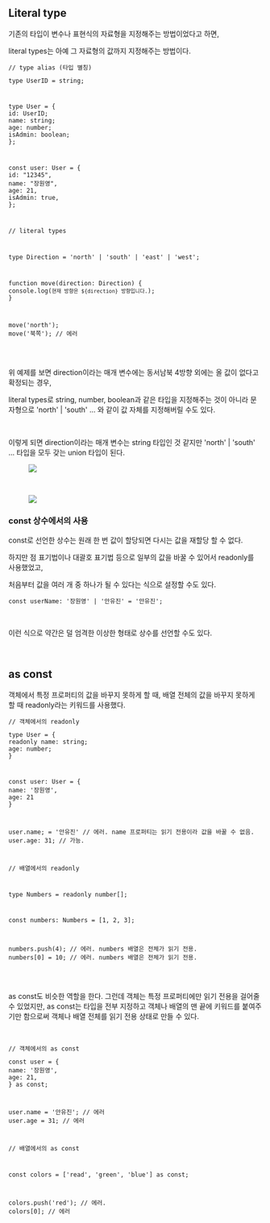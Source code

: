 <h2 data-ke-size="size26">Literal type</h2>
<p data-ke-size="size16">기존의 타입이 변수나 표현식의 자료형을 지정해주는 방법이었다고 하면,</p>
<p data-ke-size="size16">literal types는 아예 그 자료형의 값까지 지정해주는 방법이다.</p>
<pre id="code_1719297343625" class="javascript" data-ke-language="javascript" data-ke-type="codeblock"><code>// type alias (타입 별칭)
<p>type UserID = string;</p>
<p>type User = {
id: UserID;
name: string;
age: number;
isAdmin: boolean;
};</p>
<p>const user: User = {
id: &quot;12345&quot;,
name: &quot;장원영&quot;,
age: 21,
isAdmin: true,
};</p>
<p>// literal types</p>
<p>type Direction = 'north' | 'south' | 'east' | 'west';</p>
<p>function move(direction: Direction) {
console.log(<code>현재 방향은 ${direction} 방향입니다.</code>);
}</p>
<p>move('north');
move('북쪽'); // 에러</code></pre></p>
<p data-ke-size="size16">&nbsp;</p>
<p data-ke-size="size16">위 예제를 보면 direction이라는 매개 변수에는 동서남북 4방향 외에는 올 값이 없다고 확정되는 경우,</p>
<p data-ke-size="size16">literal types로 string, number, boolean과 같은 타입을 지정해주는 것이 아니라 문자형으로 'north' | 'south' ... 와 같이 값 자체를 지정해버릴 수도 있다.</p>
<p data-ke-size="size16">&nbsp;</p>
<p data-ke-size="size16">이렇게 되면 direction이라는 매개 변수는 string 타입인 것 같지만 'north' | 'south' ... 타입을 모두 갖는 union 타입이 된다.</p>
<p><figure class="imageblock alignCenter" data-ke-mobileStyle="widthOrigin" data-origin-width="1572" data-origin-height="638"><span data-url="https://blog.kakaocdn.net/dn/dHqToZ/btsIa4sPm3M/6igIbfKfhmksuA5ZWZPLdk/img.png" data-phocus="https://blog.kakaocdn.net/dn/dHqToZ/btsIa4sPm3M/6igIbfKfhmksuA5ZWZPLdk/img.png"><img src="https://blog.kakaocdn.net/dn/dHqToZ/btsIa4sPm3M/6igIbfKfhmksuA5ZWZPLdk/img.png" srcset="https://img1.daumcdn.net/thumb/R1280x0/?scode=mtistory2&fname=https%3A%2F%2Fblog.kakaocdn.net%2Fdn%2FdHqToZ%2FbtsIa4sPm3M%2F6igIbfKfhmksuA5ZWZPLdk%2Fimg.png" onerror="this.onerror=null; this.src='//t1.daumcdn.net/tistory_admin/static/images/no-image-v1.png'; this.srcset='//t1.daumcdn.net/tistory_admin/static/images/no-image-v1.png';" data-origin-width="1572" data-origin-height="638"/></span></figure>
</p>
<p data-ke-size="size16">&nbsp;</p>
<p><figure class="imageblock alignCenter" data-ke-mobileStyle="widthOrigin" data-origin-width="1572" data-origin-height="638"><span data-url="https://blog.kakaocdn.net/dn/GEYAK/btsH90j7pI0/1ekCWHgRW5hVgkxaXy7M81/img.png" data-phocus="https://blog.kakaocdn.net/dn/GEYAK/btsH90j7pI0/1ekCWHgRW5hVgkxaXy7M81/img.png"><img src="https://blog.kakaocdn.net/dn/GEYAK/btsH90j7pI0/1ekCWHgRW5hVgkxaXy7M81/img.png" srcset="https://img1.daumcdn.net/thumb/R1280x0/?scode=mtistory2&fname=https%3A%2F%2Fblog.kakaocdn.net%2Fdn%2FGEYAK%2FbtsH90j7pI0%2F1ekCWHgRW5hVgkxaXy7M81%2Fimg.png" onerror="this.onerror=null; this.src='//t1.daumcdn.net/tistory_admin/static/images/no-image-v1.png'; this.srcset='//t1.daumcdn.net/tistory_admin/static/images/no-image-v1.png';" data-origin-width="1572" data-origin-height="638"/></span></figure>
</p>
<h3 data-ke-size="size23">const 상수에서의 사용</h3>
<p data-ke-size="size16">const로 선언한 상수는 원래 한 번 값이 할당되면 다시는 값을 재할당 할 수 없다.</p>
<p data-ke-size="size16">하지만 점 표기법이나 대괄호 표기법 등으로 일부의 값을 바꿀 수 있어서 readonly를 사용했었고,</p>
<p data-ke-size="size16">처음부터 값을 여러 개 중 하나가 될 수 있다는 식으로 설정할 수도 있다.</p>
<pre id="code_1719297769212" class="javascript" data-ke-language="javascript" data-ke-type="codeblock"><code>const userName: '장원영' | '안유진' = '안유진';</code></pre>
<p data-ke-size="size16">&nbsp;</p>
<p data-ke-size="size16">이런 식으로 약간은 덜 엄격한 이상한 형태로 상수를 선언할 수도 있다.</p>
<p data-ke-size="size16">&nbsp;</p>
<h2 data-ke-size="size26">as const</h2>
<p data-ke-size="size16">객체에서 특정 프로퍼티의 값을 바꾸지 못하게 할 때, 배열 전체의 값을 바꾸지 못하게 할 때 readonly라는 키워드를 사용했다.</p>
<pre id="code_1719298231838" class="javascript" data-ke-language="javascript" data-ke-type="codeblock"><code>// 객체에서의 readonly
<p>type User = {
readonly name: string;
age: number;
}</p>
<p>const user: User = {
name: '장원영',
age: 21
}</p>
<p>user.name; = '안유진' // 에러. name 프로퍼티는 읽기 전용이라 값을 바꿀 수 없음.
user.age: 31; // 가능.</p>
<p>// 배열에서의 readonly</p>
<p>type Numbers = readonly number[];</p>
<p>const numbers: Numbers = [1, 2, 3];</p>
<p>numbers.push(4); // 에러. numbers 배열은 전체가 읽기 전용.
numbers[0] = 10; // 에러. numbers 배열은 전체가 읽기 전용.</code></pre></p>
<p data-ke-size="size16">&nbsp;</p>
<p data-ke-size="size16">as const도 비슷한 역할을 한다. 그런데 객체는 특정 프로퍼티에만 읽기 전용을 걸어줄 수 있었지만, as const는 타입을 전부 지정하고 객체나 배열의 맨 끝에 키워드를 붙여주기만 함으로써 객체나 배열 전체를 읽기 전용 상태로 만들 수 있다.</p>
<p data-ke-size="size16">&nbsp;</p>
<pre id="code_1719298395136" class="javascript" data-ke-language="javascript" data-ke-type="codeblock"><code>// 객체에서의 as const
<p>const user = {
name: '장원영',
age: 21,
} as const;</p>
<p>user.name = '안유진'; // 에러
user.age = 31; // 에러</p>
<p>// 배열에서의 as const</p>
<p>const colors = ['read', 'green', 'blue'] as const;</p>
<p>colors.push('red'); // 에러.
colors[0]; // 에러</code></pre></p>
